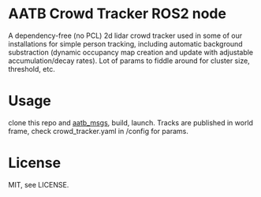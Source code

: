 # AATB Crowd Tracker ROS2 node

A dependency-free (no PCL) 2d lidar crowd tracker used in some of our installations for simple person tracking, including automatic background substraction (dynamic occupancy map creation and update with adjustable accumulation/decay rates). Lot of params to fiddle around for cluster size, threshold, etc.

# Usage

clone this repo and [aatb_msgs](https://github.com/aatb-ch/aatb_msgs), build, launch. Tracks are published in world frame, check crowd_tracker.yaml in /config for params.

# License

MIT, see LICENSE.
